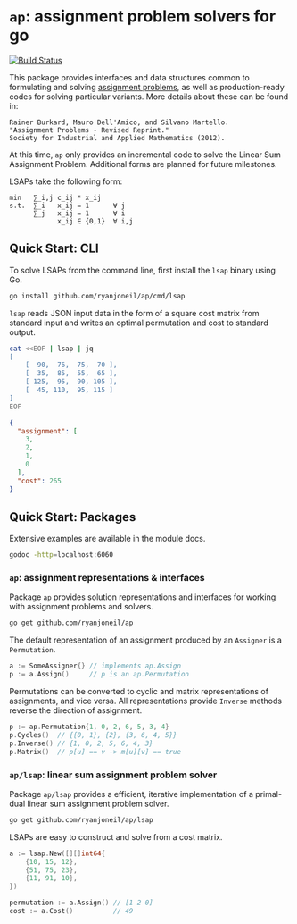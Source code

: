 # `ap`: assignment problem solvers for go

[![Build Status](https://semaphoreci.com/api/v1/ryanjoneil/ap/branches/master/badge.svg)](https://semaphoreci.com/ryanjoneil/ap)

This package provides interfaces and data structures common to formulating and solving [assignment problems](https://en.wikipedia.org/wiki/Assignment_problem), as well as production-ready codes for solving particular variants. More details about these can be found in:

```text
Rainer Burkard, Mauro Dell'Amico, and Silvano Martello.
"Assignment Problems - Revised Reprint."
Society for Industrial and Applied Mathematics (2012).
```

At this time, `ap` only provides an incremental code to solve the Linear Sum Assignment Problem. Additional forms are planned for future milestones.

LSAPs take the following form:

```text
min   ∑_i,j c_ij * x_ij
s.t.  ∑_i   x_ij = 1      ∀ j
      ∑_j   x_ij = 1      ∀ i
            x_ij ∈ {0,1}  ∀ i,j
```

## Quick Start: CLI

To solve LSAPs from the command line, first install the `lsap` binary using Go.

```bash
go install github.com/ryanjoneil/ap/cmd/lsap
```

`lsap` reads JSON input data in the form of a square cost matrix from standard input and writes an optimal permutation and cost to standard output.

```bash
cat <<EOF | lsap | jq
[
    [  90,  76,  75,  70 ],
    [  35,  85,  55,  65 ],
    [ 125,  95,  90, 105 ],
    [  45, 110,  95, 115 ]
]
EOF
```

```json
{
  "assignment": [
    3,
    2,
    1,
    0
  ],
  "cost": 265
}
```

## Quick Start: Packages

Extensive examples are available in the module docs.

```bash
godoc -http=localhost:6060
```

### `ap`: assignment representations & interfaces

Package `ap` provides solution representations and interfaces for working with assignment problems and solvers.

```bash
go get github.com/ryanjoneil/ap
```

The default representation of an assignment produced by an `Assigner` is a `Permutation`.

```go
a := SomeAssigner{} // implements ap.Assign
p := a.Assign()     // p is an ap.Permutation
```

Permutations can be converted to cyclic and matrix representations of assignments, and vice versa. All representations provide `Inverse` methods reverse the direction of assignment.

```go
p := ap.Permutation{1, 0, 2, 6, 5, 3, 4}
p.Cycles()  // {{0, 1}, {2}, {3, 6, 4, 5}}
p.Inverse() // {1, 0, 2, 5, 6, 4, 3}
p.Matrix()  // p[u] == v -> m[u][v] == true
```

### `ap/lsap`: linear sum assignment problem solver

Package `ap/lsap` provides a efficient, iterative implementation of a primal-dual linear sum assignment problem solver.

```bash
go get github.com/ryanjoneil/ap/lsap
```

LSAPs are easy to construct and solve from a cost matrix.

```go
a := lsap.New([][]int64{
    {10, 15, 12},
    {51, 75, 23},
    {11, 91, 10},
})

permutation := a.Assign() // [1 2 0]
cost := a.Cost()          // 49
```
